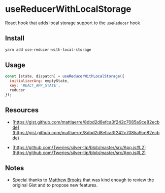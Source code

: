 # useReducerWithLocalStorage

React hook that adds local storage support to the `useReducer` hook

## Install

```bash
yarn add use-reducer-with-local-storage
```

## Usage

```js
const [state, dispatch] = useReducerWithLocalStorage({
  initializerArg: emptyState,
  key: 'REACT_APP_STATE',
  reducer
});
```

## Resources

- [https://gist.github.com/mattiaerre/8dbd2d8efca3f242c7085a9ce82ecbde](https://gist.github.com/mattiaerre/8dbd2d8efca3f242c7085a9ce82ecbde)

- [https://github.com/Tweries/silver-tip/blob/master/src/App.js#L2](https://github.com/Tweries/silver-tip/blob/master/src/App.js#L2)

## Notes

- Special thanks to [Matthew Brooks](https://github.com/mdboop) that was kind enough to review the original Gist and to propose new features.
